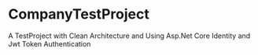 # CompanyTestProject

A TestProject with Clean Architecture and Using Asp.Net Core Identity and Jwt Token Authentication
